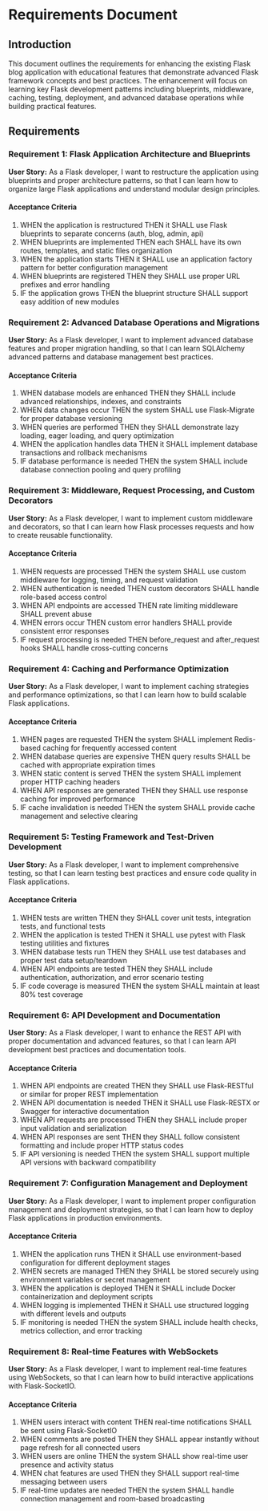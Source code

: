 # Requirements Document

## Introduction

This document outlines the requirements for enhancing the existing Flask blog application with educational features that demonstrate advanced Flask framework concepts and best practices. The enhancement will focus on learning key Flask development patterns including blueprints, middleware, caching, testing, deployment, and advanced database operations while building practical features.

## Requirements

### Requirement 1: Flask Application Architecture and Blueprints

**User Story:** As a Flask developer, I want to restructure the application using blueprints and proper architecture patterns, so that I can learn how to organize large Flask applications and understand modular design principles.

#### Acceptance Criteria

1. WHEN the application is restructured THEN it SHALL use Flask blueprints to separate concerns (auth, blog, admin, api)
2. WHEN blueprints are implemented THEN each SHALL have its own routes, templates, and static files organization
3. WHEN the application starts THEN it SHALL use an application factory pattern for better configuration management
4. WHEN blueprints are registered THEN they SHALL use proper URL prefixes and error handling
5. IF the application grows THEN the blueprint structure SHALL support easy addition of new modules

### Requirement 2: Advanced Database Operations and Migrations

**User Story:** As a Flask developer, I want to implement advanced database features and proper migration handling, so that I can learn SQLAlchemy advanced patterns and database management best practices.

#### Acceptance Criteria

1. WHEN database models are enhanced THEN they SHALL include advanced relationships, indexes, and constraints
2. WHEN data changes occur THEN the system SHALL use Flask-Migrate for proper database versioning
3. WHEN queries are performed THEN they SHALL demonstrate lazy loading, eager loading, and query optimization
4. WHEN the application handles data THEN it SHALL implement database transactions and rollback mechanisms
5. IF database performance is needed THEN the system SHALL include database connection pooling and query profiling

### Requirement 3: Middleware, Request Processing, and Custom Decorators

**User Story:** As a Flask developer, I want to implement custom middleware and decorators, so that I can learn how Flask processes requests and how to create reusable functionality.

#### Acceptance Criteria

1. WHEN requests are processed THEN the system SHALL use custom middleware for logging, timing, and request validation
2. WHEN authentication is needed THEN custom decorators SHALL handle role-based access control
3. WHEN API endpoints are accessed THEN rate limiting middleware SHALL prevent abuse
4. WHEN errors occur THEN custom error handlers SHALL provide consistent error responses
5. IF request processing is needed THEN before_request and after_request hooks SHALL handle cross-cutting concerns

### Requirement 4: Caching and Performance Optimization

**User Story:** As a Flask developer, I want to implement caching strategies and performance optimizations, so that I can learn how to build scalable Flask applications.

#### Acceptance Criteria

1. WHEN pages are requested THEN the system SHALL implement Redis-based caching for frequently accessed content
2. WHEN database queries are expensive THEN query results SHALL be cached with appropriate expiration times
3. WHEN static content is served THEN the system SHALL implement proper HTTP caching headers
4. WHEN API responses are generated THEN they SHALL use response caching for improved performance
5. IF cache invalidation is needed THEN the system SHALL provide cache management and selective clearing

### Requirement 5: Testing Framework and Test-Driven Development

**User Story:** As a Flask developer, I want to implement comprehensive testing, so that I can learn testing best practices and ensure code quality in Flask applications.

#### Acceptance Criteria

1. WHEN tests are written THEN they SHALL cover unit tests, integration tests, and functional tests
2. WHEN the application is tested THEN it SHALL use pytest with Flask testing utilities and fixtures
3. WHEN database tests run THEN they SHALL use test databases and proper test data setup/teardown
4. WHEN API endpoints are tested THEN they SHALL include authentication, authorization, and error scenario testing
5. IF code coverage is measured THEN the system SHALL maintain at least 80% test coverage

### Requirement 6: API Development and Documentation

**User Story:** As a Flask developer, I want to enhance the REST API with proper documentation and advanced features, so that I can learn API development best practices and documentation tools.

#### Acceptance Criteria

1. WHEN API endpoints are created THEN they SHALL use Flask-RESTful or similar for proper REST implementation
2. WHEN API documentation is needed THEN it SHALL use Flask-RESTX or Swagger for interactive documentation
3. WHEN API requests are processed THEN they SHALL include proper input validation and serialization
4. WHEN API responses are sent THEN they SHALL follow consistent formatting and include proper HTTP status codes
5. IF API versioning is needed THEN the system SHALL support multiple API versions with backward compatibility

### Requirement 7: Configuration Management and Deployment

**User Story:** As a Flask developer, I want to implement proper configuration management and deployment strategies, so that I can learn how to deploy Flask applications in production environments.

#### Acceptance Criteria

1. WHEN the application runs THEN it SHALL use environment-based configuration for different deployment stages
2. WHEN secrets are managed THEN they SHALL be stored securely using environment variables or secret management
3. WHEN the application is deployed THEN it SHALL include Docker containerization and deployment scripts
4. WHEN logging is implemented THEN it SHALL use structured logging with different levels and outputs
5. IF monitoring is needed THEN the system SHALL include health checks, metrics collection, and error tracking

### Requirement 8: Real-time Features with WebSockets

**User Story:** As a Flask developer, I want to implement real-time features using WebSockets, so that I can learn how to build interactive applications with Flask-SocketIO.

#### Acceptance Criteria

1. WHEN users interact with content THEN real-time notifications SHALL be sent using Flask-SocketIO
2. WHEN comments are posted THEN they SHALL appear instantly without page refresh for all connected users
3. WHEN users are online THEN the system SHALL show real-time user presence and activity status
4. WHEN chat features are used THEN they SHALL support real-time messaging between users
5. IF real-time updates are needed THEN the system SHALL handle connection management and room-based broadcasting